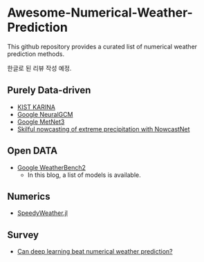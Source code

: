# Awesome-Numerical-Weather-Prediction

This github repository provides a curated list of numerical weather prediction methods.

한글로 된 리뷰 작성 예정.


## Purely Data-driven

- [KIST KARINA](https://arxiv.org/abs/2403.10555)
- [Google NeuralGCM](https://www.nature.com/articles/s41586-024-07744-y)
- [Google MetNet3](https://research.google/blog/metnet-3-a-state-of-the-art-neural-weather-model-available-in-google-products/)
- [Skilful nowcasting of extreme precipitation with NowcastNet](https://www.nature.com/articles/s41586-023-06184-4)


## Open DATA

- [Google WeatherBench2](https://sites.research.google/weatherbench/)
    - In this blog, a list of models is available.


## Numerics

- [SpeedyWeather.jl](https://speedyweather.github.io/SpeedyWeather.jl/dev/)

## Survey

- [Can deep learning beat numerical weather prediction?](https://royalsocietypublishing.org/doi/full/10.1098/rsta.2020.0097)